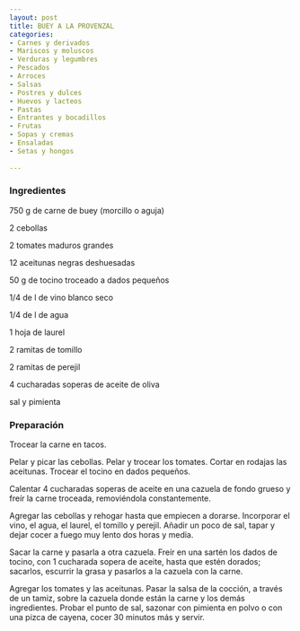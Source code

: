 ```yaml
---
layout: post
title: BUEY A LA PROVENZAL
categories:
- Carnes y derivados
- Mariscos y moluscos
- Verduras y legumbres
- Pescados
- Arroces
- Salsas
- Postres y dulces
- Huevos y lacteos
- Pastas
- Entrantes y bocadillos
- Frutas
- Sopas y cremas
- Ensaladas
- Setas y hongos
 
---
```

<h3>Ingredientes</h3>
750 g de carne de buey (morcillo o aguja)

2 cebollas

2 tomates maduros grandes

12 aceitunas negras deshuesadas

50 g de tocino troceado a dados pequeños

1/4 de l de vino blanco seco

1/4 de l de agua

1 hoja de laurel

2 ramitas de tomillo

2 ramitas de perejil

4 cucharadas soperas de aceite de oliva

sal y pimienta

<h3>Preparación</h3>
Trocear la carne en tacos.

Pelar y picar las cebollas. Pelar y trocear los tomates. Cortar en rodajas las aceitunas. Trocear el tocino en dados pequeños.

Calentar 4 cucharadas soperas de aceite en una cazuela de fondo grueso y freír la carne troceada, removiéndola constantemente.

Agregar las cebollas y rehogar hasta que empiecen a dorarse. Incorporar el vino, el agua, el laurel, el tomillo y perejil. Añadir un poco de sal, tapar y dejar cocer a fuego muy lento dos horas y media.

Sacar la carne y pasarla a otra cazuela. Freír en una sartén los dados de tocino, con 1 cucharada sopera de aceite, hasta que estén dorados; sacarlos, escurrir la grasa y pasarlos a la cazuela con la carne.

Agregar los tomates y las aceitunas. Pasar la salsa de la cocción, a través de un tamiz, sobre la cazuela donde están la carne y los demás ingredientes. Probar el punto de sal, sazonar con pimienta en polvo o con una pizca de cayena, cocer 30 minutos más y servir.

